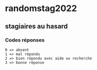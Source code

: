 # randomstag2022

## stagiaires au hasard

### Codes réponses

    0 => absent
    1 => mal répondu
    2 => bien répondu avec aide ou recherche
    3 => bonne réponse
